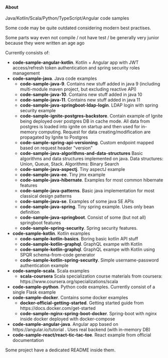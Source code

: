 <h4> About </h4>
<p> Java/Kotlin/Scala/Python/TypeScript/Angular code samples </p>
<p> Some code may be quite outdated considering modern best practises. </p>
<p> Some parts way even not compile / not have test / be generally very junior because they were written an age ago</p>

<p> Currently consists of: </p>
<ul>
    <li><b>code-sample-angular-kotlin</b>. Kotlin + Angular app with JWT access/refresh token authentication and spring security roles management
    <li><b>code-sample-java</b>. Java code examples
        <ul>
            <li> <b>code-sample-java-9</b>. Contains new stuff added in java 9 (including multi-module maven project, but excluding reactive API)</li>
            <li> <b>code-sample-java-10</b>. Contains new stuff added in java 10 </li>
            <li> <b>code-sample-java-11</b>. Contains new stuff added in java 11 </li>
            <li> <b>code-sample-java-springboot-ldap-login</b>. LDAP login with spring security example</li> 
            <li> <b>code-sample-ignite-postgres-backstore</b>. Contain example of Ignite being deployed over postgres DB 
            in cache mode. All data from postgres is loaded into ignite on startup and then used for in-memory computing. 
            Request for data creating/modification are propagated by Ignite to Postgres</li> 
            <li> <b> code-sample-spring-api-versioning</b>. Custom endpoint mapped based on request header "version"
            <li> <b> code-sample-java-algorithms-and-data-structures</b> Basic algorithms and data structures implemented on java. Data structures: Union, Queue, Stack. Algorithms: Binary Search </li>
            <li> <b> code-sample-java-aspectj</b>. Tiny aspectJ example</li>
            <li> <b> code-sample-java-ee</b>. Tiny jmx example </li>
            <li> <b> code-sample-java-hibernate</b>. Examples for most common hibernate features</li>
            <li> <b> code-sample-java-patterns</b>. Basic java implementation for most classical design patterns</li>
            <li> <b> code-sample-java-se</b>. Examples of some java SE APIs </li>
            <li> <b> code-sample-java-spring</b>. Tiny spring example. Uses only bean definition</li>
            <li> <b> code-sample-java-springboot</b>. Consist of some (but not all) springboot features</li>
            <li> <b> code-sample-spring-security</b>. Spring security features. </li>
         </ul>
    </li>
    <li><b>code-sample-kotlin</b>. Kotlin examples 
        <ul> 
            <li><b>code-sample-kotlin-basics</b>. Boring basic kotlin API stuff</li>
            <li><b>code-sample-kotlin-graphql</b>. GraphQL exampe with Kotlin </li>
            <li><b>code-sample-kotlin-graphql</b>. GraphQL exampe with Kotlin using SPQR schema-from-code generator </li>
            <li><b>code-sample-kotlin-spring-security</b>. Simple username-password authentication example </li>
        </ul> 
    </li>
    <li><b>code-sample-scala</b>. Scala examples 
        <ul> 
            <li><b>scala-coursera</b> Scala specialization course materials from coursera: https://www.coursera.org/specializations/scala </li>
        </ul> 
    </li>
    <li><b>code-sample-python</b>. Python code examples. Currently consist of a single Flask example </li>
    <li><b>code-sample-docker</b>. Contains some docker examples
        <ul>
            <li><b>docker-official-getting-started</b>. Getting started guide from https://docs.docker.com/get-started</li>
            <li><b>code-sample-nginx-spring-boot-docker</b>. Spring-boot with nginx inside docker deployed with docker-compose
        </ul>
    </li>
    <li><b>code-sample-angular-java</b>. Angular app based on https://angular.io/tutorial .
    Uses real backend (with in-memory DB) </li>
    <li><b>code-sample-react/react-tic-tac-toe</b>. React example from official documentation </li>
</ul>

Some project have a dedicated README inside them.
